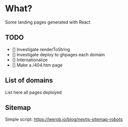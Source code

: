 # What?
Some landing pages generated with React

## TODO
- [] Investigate renderToString
- [] Investigate deploy to ghpages each domain
- [] Internationalize
- [] Make a /404.htm page

## List of domains
List here all pages deployed

## Sitemap
Simple script: https://leerob.io/blog/nextjs-sitemap-robots

